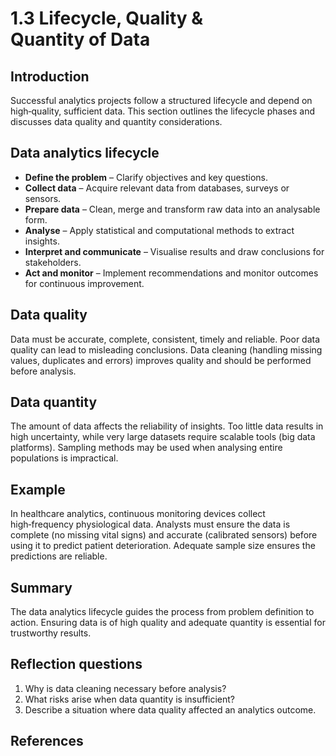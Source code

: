 # 1.3 Lifecycle, Quality & Quantity of Data

## Introduction

Successful analytics projects follow a structured lifecycle and depend on high‑quality, sufficient data. This section outlines the lifecycle phases and discusses data quality and quantity considerations.

## Data analytics lifecycle

* **Define the problem** – Clarify objectives and key questions.
* **Collect data** – Acquire relevant data from databases, surveys or sensors.
* **Prepare data** – Clean, merge and transform raw data into an analysable form.
* **Analyse** – Apply statistical and computational methods to extract insights.
* **Interpret and communicate** – Visualise results and draw conclusions for stakeholders.
* **Act and monitor** – Implement recommendations and monitor outcomes for continuous improvement.

## Data quality

Data must be accurate, complete, consistent, timely and reliable. Poor data quality can lead to misleading conclusions. Data cleaning (handling missing values, duplicates and errors) improves quality and should be performed before analysis.

## Data quantity

The amount of data affects the reliability of insights. Too little data results in high uncertainty, while very large datasets require scalable tools (big data platforms). Sampling methods may be used when analysing entire populations is impractical.

## Example

In healthcare analytics, continuous monitoring devices collect high‑frequency physiological data. Analysts must ensure the data is complete (no missing vital signs) and accurate (calibrated sensors) before using it to predict patient deterioration. Adequate sample size ensures the predictions are reliable.

## Summary

The data analytics lifecycle guides the process from problem definition to action. Ensuring data is of high quality and adequate quantity is essential for trustworthy results.

## Reflection questions

1. Why is data cleaning necessary before analysis?
2. What risks arise when data quantity is insufficient?
3. Describe a situation where data quality affected an analytics outcome.

## References

[^1]: General knowledge synthesised from standard analytics texts.
